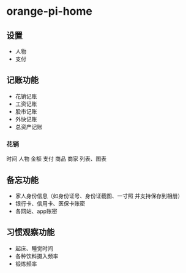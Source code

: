 # orange-pi-home

## 设置
- 人物
- 支付

## 记账功能
- 花销记账
- 工资记账
- 股市记账
- 外快记账
- 总资产记账
  
### 花销
时间 人物 金额 支付 商品 商家
列表、图表

## 备忘功能
- 家人身份信息（如身份证号、身份证截图、一寸照 并支持保存到相册）
- 银行卡、信用卡、医保卡账密
- 各网站、app账密

## 习惯观察功能
- 起床、睡觉时间
- 各种饮料摄入频率
- 锻炼频率



